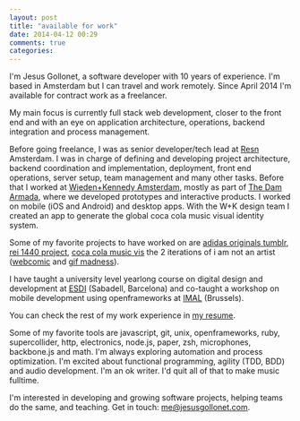 ```yaml
---
layout: post
title: "available for work"
date: 2014-04-12 00:29
comments: true
categories: 
---
```


I'm Jesus Gollonet, a software developer with 10 years of experience. I'm based in Amsterdam but I can travel and work remotely. Since April 2014 I'm available for contract work as a freelancer.

My main focus is currently full stack web development, closer to the front end and with an eye on application architecture, operations, backend integration and process management.

Before going freelance, I was as senior developer/tech lead at [Resn](http://resn.co.nz) Amsterdam. I was in charge of defining and developing project architecture, backend coordination and implementation, deployment, front end operations, server setup, team management and many other tasks. Before that I worked at [Wieden+Kennedy Amsterdam](http://www.wkamst.com/), mostly as part of [The Dam Armada](http://thedamarmada.com/), where we developed prototypes and interactive products. I worked on mobile (iOS and Android) and desktop apps. With the W+K design team I created an app to generate the global coca cola music visual identity system. 

Some of my favorite projects to  have worked on are [adidas originals tumblr](http://adidasoriginals.tumblr.com/), [rei 1440 project](http://rei1440project.com/), [coca cola music vis](http://www.wkamst.com/#!/work/detail/coca-cola-music-vis) the 2 iterations of i am not an artist ([webcomic](http://soonintokyo.com/im-not-an-artist-webcomic) and [gif madness](http://soonintokyo.com/im-not-an-artist-an-animated-gif-paranoia)).

I have taught a university level yearlong course on digital design and development at [ESDI](http://esdi.es/en/) (Sabadell, Barcelona) and co-taught a workshop on mobile development using openframeworks at [IMAL](http://imal.org/) (Brussels). 

You can check the rest of my work experience in [my resume](http://resume.jesusgollonet.com/).

Some of my favorite tools are javascript, git, unix, openframeworks, ruby, supercollider, http, electronics, node.js, paper, zsh, microphones, backbone.js and math. I'm always exploring automation and process optimization. I'm excited about functional programming, agility (TDD, BDD) and audio development. I'm an ok writer. I'd quit all of that to make music fulltime.

I'm interested in developing and growing software projects, helping teams do the same, and teaching.
Get in touch: [me@jesusgollonet.com](mailto:me@jesusgollonet.com).




